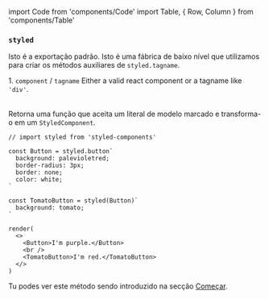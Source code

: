 import Code from 'components/Code'
import Table, { Row, Column } from 'components/Table'

### `styled`

Isto é a exportação padrão.
Isto é uma fábrica de baixo nível que utilizamos para criar os métodos auxiliares de `styled.tagname`.

<Table head={['Arguments', 'Description']}>
  <Row>
    <Column>
      1. <Code>component</Code> / <Code>tagname</Code>
    </Column>
    <Column>
      Either a valid react component or a tagname like <Code>'div'</Code>.
    </Column>
  </Row>
</Table>

Retorna uma função que aceita um literal de modelo marcado e transforma-o em um `StyledComponent`.

```react
// import styled from 'styled-components'

const Button = styled.button`
  background: palevioletred;
  border-radius: 3px;
  border: none;
  color: white;
`

const TomatoButton = styled(Button)`
  background: tomato;
`

render(
  <>
    <Button>I'm purple.</Button>
    <br />
    <TomatoButton>I'm red.</TomatoButton>
  </>
)
```

Tu podes ver este método sendo introduzido na secção [Começar](/docs/basics#começar).
